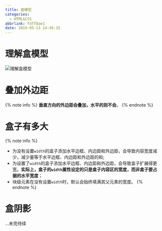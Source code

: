 ```yaml
---
title: 盒模型
categories:
  - HTML&CSS
abbrlink: fdff8ae1
date: 2019-05-13 14:45:15
---
```


# 理解盒模型

![理解盒模型](https://blog-images-1258719270.cos.ap-shanghai.myqcloud.com/HTML%26CSS/%E7%9B%92%E6%A8%A1%E5%9E%8B/%E7%90%86%E8%A7%A3%E7%9B%92%E6%A8%A1%E5%9E%8B.png)

# 叠加外边距

{% note info %}
**垂直方向的外边距会叠加，水平的则不会**。
{% endnote %}

# 盒子有多大

{% note info %}
- 为没有设置`width`的盒子添加水平边框、内边距和外边距，会导致内容宽度减少，减少量等于水平边框、内边距和外边距的和;
- 为设置了`width`的盒子添加水平边框、内边距和外边距，会导致盒子扩展得更宽。**实际上，盒子的`width`属性设定的只是盒子内容区的宽度，而非盒子要占据的水平宽度**；
- 块级元素在没有设置`width`时，默认会始终填满其父元素的宽度。
{% endnote %}

# 盒阴影

...未完待续



